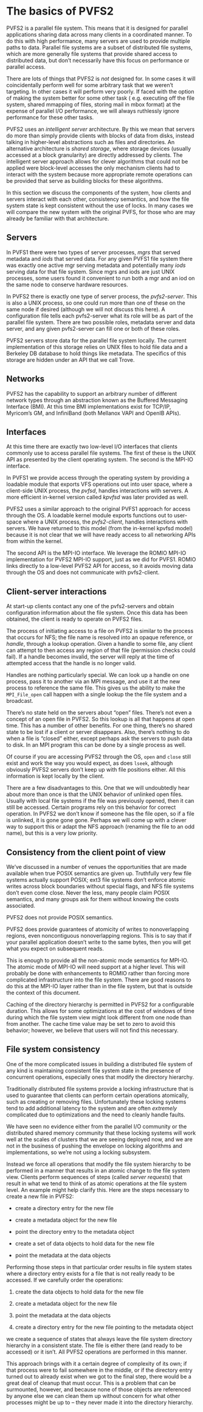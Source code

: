# The basics of PVFS2

PVFS2 is a parallel file system. This means that it is designed for
parallel applications sharing data across many clients in a coordinated
manner. To do this with high performance, many servers are used to
provide multiple paths to data. Parallel file systems are a subset of
distributed file systems, which are more generally file systems that
provide shared access to distributed data, but don’t necessarily have
this focus on performance or parallel access.

There are lots of things that PVFS2 is *not* designed for. In some cases
it will coincidentally perform well for some arbitrary task that we
weren’t targeting. In other cases it will perform very poorly. If faced
with the option of making the system better for some other task (
e.g. executing off the file system, shared mmapping of files, storing
mail in mbox format) at the expense of parallel I/O performance, we will
always ruthlessly ignore performance for these other tasks.

PVFS2 uses an *intelligent server* architecture. By this we mean that
servers do more than simply provide clients with blocks of data from
disks, instead talking in higher-level abstractions such as files and
directories. An alternative architecture is *shared storage*, where
storage devices (usually accessed at a block granularity) are directly
addressed by clients. The intelligent server approach allows for clever
algorithms that could not be applied were block-level accesses the only
mechanism clients had to interact with the system because more
appropriate remote operations can be provided that serve as building
blocks for these algorithms.

In this section we discuss the components of the system, how clients and
servers interact with each other, consistency semantics, and how the
file system state is kept consistent without the use of locks. In many
cases we will compare the new system with the original PVFS, for those
who are may already be familiar with that architecture.

## Servers

In PVFS1 there were two types of server processes, *mgrs* that served
metadata and *iods* that served data. For any given PVFS1 file system
there was exactly one active mgr serving metadata and potentially many
*iods* serving data for that file system. Since mgrs and iods are just
UNIX processes, some users found it convenient to run both a mgr and an
iod on the same node to conserve hardware resources.

In PVFS2 there is exactly one type of server process, the
*pvfs2-server*. This is also a UNIX process, so one could run more than
one of these on the same node if desired (although we will not discuss
this here). A configuration file tells each pvfs2-server what its role
will be as part of the parallel file system. There are two possible
roles, metadata server and data server, and any given pvfs2-server can
fill one or both of these roles.

PVFS2 servers store data for the parallel file system locally. The
current implementation of this storage relies on UNIX files to hold file
data and a Berkeley DB database to hold things like metadata. The
specifics of this storage are hidden under an API that we call Trove.

## Networks

PVFS2 has the capability to support an arbitrary number of different
network types through an abstraction known as the Buffered Messaging
Interface (BMI). At this time BMI implementations exist for TCP/IP,
Myricom’s GM, and InfiniBand (both Mellanox VAPI and OpenIB APIs).

## Interfaces

At this time there are exactly two low-level I/O interfaces that clients
commonly use to access parallel file systems. The first of these is the
UNIX API as presented by the client operating system. The second is the
MPI-IO interface.

In PVFS1 we provide access through the operating system by providing a
loadable module that exports VFS operations out into user space, where a
client-side UNIX process, the *pvfsd*, handles interactions with
servers. A more efficient in-kernel version called *kpvfsd* was later
provided as well.

PVFS2 uses a similar approach to the original PVFS1 approach for access
through the OS. A loadable kernel module exports functions out to
user-space where a UNIX process, the *pvfs2-client*, handles
interactions with servers. We have returned to this model (from the
in-kernel kpvfsd model) because it is not clear that we will have ready
access to all networking APIs from within the kernel.

The second API is the MPI-IO interface. We leverage the ROMIO MPI-IO
implementation for PVFS2 MPI-IO support, just as we did for PVFS1. ROMIO
links directly to a low-level PVFS2 API for access, so it avoids moving
data through the OS and does not communicate with pvfs2-client.

## Client-server interactions

At start-up clients contact any one of the pvfs2-servers and obtain
configuration information about the file system. Once this data has been
obtained, the client is ready to operate on PVFS2 files.

The process of initiating access to a file on PVFS2 is similar to the
process that occurs for NFS; the file name is resolved into an opaque
reference, or *handle*, through a lookup operation. Given a handle to
some file, any client can attempt to then access any region of that file
(permission checks could fail). If a handle becomes invalid, the server
will reply at the time of attempted access that the handle is no longer
valid.

Handles are nothing particularly special. We can look up a handle on one
process, pass it to another via an MPI message, and use it at the new
process to reference the same file. This gives us the ability to make
the `MPI_File_open` call happen with a single lookup the the file system
and a broadcast.

There’s no state held on the servers about “open” files. There’s not
even a concept of an open file in PVFS2. So this lookup is all that
happens at open time. This has a number of other benefits. For one
thing, there’s no shared state to be lost if a client or server
disappears. Also, there’s nothing to do when a file is “closed” either,
except perhaps ask the servers to push data to disk. In an MPI program
this can be done by a single process as well.

Of course if you are accessing PVFS2 through the OS, `open` and `close`
still exist and work the way you would expect, as does `lseek`, although
obviously PVFS2 servers don’t keep up with file positions either. All
this information is kept locally by the client.

There are a few disadvantages to this. One that we will undoubtedly hear
about more than once is that the UNIX behavior of unlinked open files.
Usually with local file systems if the file was previously opened, then
it can still be accessed. Certain programs rely on this behavior for
correct operation. In PVFS2 we don’t know if someone has the file open,
so if a file is unlinked, it is gone gone gone. Perhaps we will come up
with a clever way to support this or adapt the NFS approach (renaming
the file to an odd name), but this is a very low priority.

## Consistency from the client point of view

We’ve discussed in a number of venues the opportunities that are made
available when true POSIX semantics are given up. Truthfully very few
file systems actually support POSIX; ext3 file systems don’t enforce
atomic writes across block boundaries without special flags, and NFS
file systems don’t even come close. Never the less, many people claim
POSIX semantics, and many groups ask for them without knowing the costs
associated.

PVFS2 does not provide POSIX semantics.

PVFS2 does provide guarantees of atomicity of writes to nonoverlapping
regions, even noncontiguous nonoverlapping regions. This is to say that
if your parallel application doesn’t write to the same bytes, then you
will get what you expect on subsequent reads.

This is enough to provide all the non-atomic mode semantics for MPI-IO.
The atomic mode of MPI-IO will need support at a higher level. This will
probably be done with enhancements to ROMIO rather than forcing more
complicated infrastructure into the file system. There are good reasons
to do this at the MPI-IO layer rather than in the file system, but that
is outside the context of this document.

Caching of the directory hierarchy is permitted in PVFS2 for a
configurable duration. This allows for some optimizations at the cost of
windows of time during which the file system view might look different
from one node than from another. The cache time value may be set to zero
to avoid this behavior; however, we believe that users will not find
this necessary.

## File system consistency

One of the more complicated issues in building a distributed file system
of any kind is maintaining consistent file system state in the presence
of concurrent operations, especially ones that modify the directory
hierarchy.

Traditionally distributed file systems provide a locking infrastructure
that is used to guarantee that clients can perform certain operations
atomically, such as creating or removing files. Unfortunately these
locking systems tend to add additional latency to the system and are
often *extremely* complicated due to optimizations and the need to
cleanly handle faults.

We have seen no evidence either from the parallel I/O community or the
distributed shared memory community that these locking systems will work
well at the scales of clusters that we are seeing deployed now, and we
are not in the business of pushing the envelope on locking algorithms
and implementations, so we’re not using a locking subsystem.

Instead we force all operations that modify the file system hierarchy to
be performed in a manner that results in an atomic change to the file
system view. Clients perform sequences of steps (called *server
requests*) that result in what we tend to think of as atomic operations
at the file system level. An example might help clarify this. Here are
the steps necessary to create a new file in PVFS2:

  - create a directory entry for the new file

  - create a metadata object for the new file

  - point the directory entry to the metadata object

  - create a set of data objects to hold data for the new file

  - point the metadata at the data objects

Performing those steps in that particular order results in file system
states where a directory entry exists for a file that is not really
ready to be accessed. If we carefully order the operations:

1.  create the data objects to hold data for the new file

2.  create a metadata object for the new file

3.  point the metadata at the data objects

4.  create a directory entry for the new file pointing to the metadata
    object

we create a sequence of states that always leave the file system
directory hierarchy in a consistent state. The file is either there (and
ready to be accessed) or it isn’t. All PVFS2 operations are performed in
this manner.

This approach brings with it a certain degree of complexity of its own;
if that process were to fail somewhere in the middle, or if the
directory entry turned out to already exist when we got to the final
step, there would be a great deal of cleanup that must occur. This is a
problem that can be surmounted, however, and because none of those
objects are referenced by anyone else we can clean them up without
concern for what other processes might be up to – they never made it
into the directory hierarchy.
